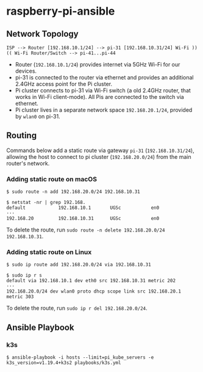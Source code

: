 # raspberry-pi-ansible

## Network Topology

```
ISP --> Router [192.168.10.1/24] --> pi-31 [192.168.10.31/24] Wi-Fi ))  (( Wi-Fi Router/Switch --> pi-41...pi-44
```

- Router (`192.168.10.1/24`) provides internet via 5GHz Wi-Fi for our devices.
- pi-31 is connected to the router via ethernet and provides an additional 2.4GHz access point for the Pi cluster.
- Pi cluster connects to pi-31 via Wi-Fi switch (a old 2.4GHz router, that works in Wi-Fi client-mode). All Pis are
  connected to the switch via ethernet.
- Pi cluster lives in a separate network space `192.168.20.1/24`, provided by `wlan0` on pi-31.

## Routing

Commands below add a static route via gateway `pi-31` (`192.168.10.31/24`), allowing the host to connect to pi cluster
(`192.168.20.0/24`) from the main router's network.

### Adding static route on macOS

```
$ sudo route -n add 192.168.20.0/24 192.168.10.31

$ netstat -nr | grep 192.168.
default            192.168.10.1       UGSc           en0
···
192.168.20         192.168.10.31      UGSc           en0
```

To delete the route, run `sudo route -n delete 192.168.20.0/24 192.168.10.31`.

### Adding static route on Linux

```
$ sudo ip route add 192.168.20.0/24 via 192.168.10.31

$ sudo ip r s
default via 192.168.10.1 dev eth0 src 192.168.10.31 metric 202
···
192.168.20.0/24 dev wlan0 proto dhcp scope link src 192.168.20.1 metric 303
```

To delete the route, run `sudo ip r del 192.168.20.0/24`.

## Ansible Playbook

### k3s

```
$ ansible-playbook -i hosts --limit=pi_kube_servers -e k3s_version=v1.19.4+k3s2 playbooks/k3s.yml
```
